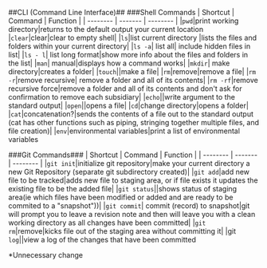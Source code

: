 ##CLI (Command Line Interface)##
###Shell Commands
| Shortcut | Command | Function |
| -------- | ------- | -------- |
|`pwd`|print working directory|returns to the default output your current location
|`clear`|clear|clear to empty shell|
|`ls`|list current directory |lists the files and folders within your current directory|
|`ls -a`| list all| include hidden files in list|
|`ls - l`| list long format|show more info about the files and folders in the list|
|`man`| manual|displays how a command works|
|`mkdir`| make directory|creates a folder|
|`touch`||make a file|
|`rm`|remove|remove a file|
|`rm -r`|remove recursive| remove a folder and all of its contents|
|`rm -rf`|remove recursive force|remove a folder and all of its contents and don't ask for confirmation to remove each subsidiary|
|`echo`||write argument to the standard output|
|`open`||opens a file|
|`cd`|change directory|opens a folder|
|`cat`|concatenation?|sends the contents of a file out to the standard output (cat has other functions such as piping, stringing together multiple files, and file creation)|
|`env`|environmental variables|print a list of environmental variables



###Git Commands###
| Shortcut | Command | Function |
| -------- | ------- | -------- |
|`git init`|initialize git repository|make your current directory a new Git Repository (separate git subdirectory created)|
|`git add`|add new file to be tracked|adds new file to staging area, or if file exists it updates the existing file to be the added file|
|`git status`||shows status of staging area(ie which files have been modified or added and are ready to be commited to a "snapshot"))|
|`git commit`| commit (record) to snapshot|git will prompt you to leave a revision note and then will leave you with a clean working directory as all changes have been committed|
|`git rm`|remove|kicks file out of the staging area without committing it|
|git `log`||view a log of the changes that have been committed

*Unnecessary change
